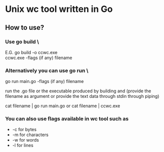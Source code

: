 # Unix wc tool written in Go

## How to use?

### Use go build \

E.G. go build -o ccwc.exe \
ccwc.exe -flags (if any) filename

### Alternatively you can use go run \
go run main.go -flags (if any) filename

run the .go file or the executable produced by building and (provide the filename as argument or provide the text data through stdin through piping)

cat filename | go run main.go
or
cat filename | ccwc.exe

### You can also use flags available in wc tool such as
- -c for bytes
- -m for characters
- -w for words
- -l for lines